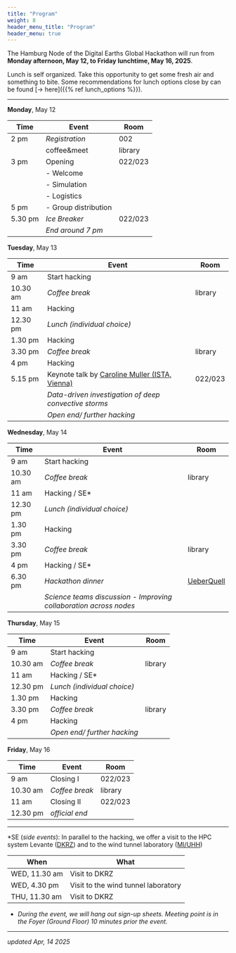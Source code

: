 ```yaml
---
title: "Program"
weight: 8
header_menu_title: "Program"
header_menu: true
---
```

The Hamburg Node of the Digital Earths Global Hackathon will run from **Monday afternoon, May 12, to Friday lunchtime, May 16, 2025**.

Lunch is self organized. Take this opportunity to get some fresh air and something to bite. Some recommendations for lunch options close by can be found [-> here]({{% ref lunch_options %}}).

---


**Monday**, May 12

| Time | Event | Room |
|------|-------|------|
| 2 pm | *Registration*| 002     |
|      | coffee&meet   | library |
| 3 pm | Opening       | 022/023 |
|      | - Welcome     |         |
|      | - Simulation  |         |
|      | - Logistics             |         |
| 5 pm | - Group distribution    |         |
| 5.30 pm | *Ice Breaker*        | 022/023 |
| | *End around 7 pm* |


**Tuesday**, May 13

|  Time    | Event | Room |
|----------|-------|------|
|     9 am | Start hacking     |   |
| 10.30 am | *Coffee break*    | library |
|    11 am | Hacking           |         |
| 12.30 pm | *Lunch (individual choice)* | |
|  1.30 pm |  Hacking          |         |
|  3.30 pm | *Coffee break*    | library |
|    4  pm | Hacking           |         |
|  5.15 pm | Keynote talk by [Caroline Muller (ISTA, Vienna)](https://ist.ac.at/en/research/muller-group/) | 022/023 |
|          |  *Data-driven investigation of deep convective storms* |
| | *Open end/ further hacking* |

**Wednesday**, May 14

|  Time    | Event | Room |
|----------|-------|------|
|     9 am | Start hacking     |   |
| 10.30 am | *Coffee break*    | library |
|    11 am | Hacking / SE*     |         |
| 12.30 pm | *Lunch (individual choice)* | |
|  1.30 pm | Hacking           |         |
|  3.30 pm | *Coffee break*    | library |
|    4  pm | Hacking / SE*     |         |
|  6.30 pm | *Hackathon dinner*| [UeberQuell](https://maps.app.goo.gl/tqKNn5b4jYk7hFYb6) |
|          | *Science teams discussion - Improving collaboration across nodes* | |

**Thursday**, May 15

|  Time    | Event | Room |
|----------|-------|------|
|     9 am | Start hacking     |   |
| 10.30 am | *Coffee break*    | library |
|    11 am | Hacking / SE*     |         |
| 12.30 pm | *Lunch (individual choice)* | |
|  1.30 pm |  Hacking          |         |
|  3.30 pm | *Coffee break*    | library |
|    4  pm | Hacking           |         |
| | *Open end/ further hacking* |

**Friday**, May 16

|  Time    | Event | Room |
|----------|-------|------|
|     9 am | Closing I         | 022/023 |
| 10.30 am | *Coffee break*    | library |
|    11 am | Closing II        | 022/023 |
| 12.30 pm | *official end*    | |

---

*SE (*side events*): In parallel to the hacking, we offer a visit to the HPC system Levante ([DKRZ](https://www.dkrz.de/en/systems/klimarechner-1?set_language=en)) and to the wind tunnel laboratory ([MI/UHH](https://www.cen.uni-hamburg.de/en/facilities/wind-tunnel.html))

| When          | What  |
| ------------- | ----- |
| WED, 11.30 am | Visit to DKRZ |
| WED, 4.30 pm  | Visit to the wind tunnel laboratory |
| THU, 11.30 am | Visit to DKRZ |

* *During the event, we will hang out sign-up sheets. Meeting point is in the Foyer (Ground Floor) 10 minutes prior the event.*

---

*updated Apr, 14 2025*
